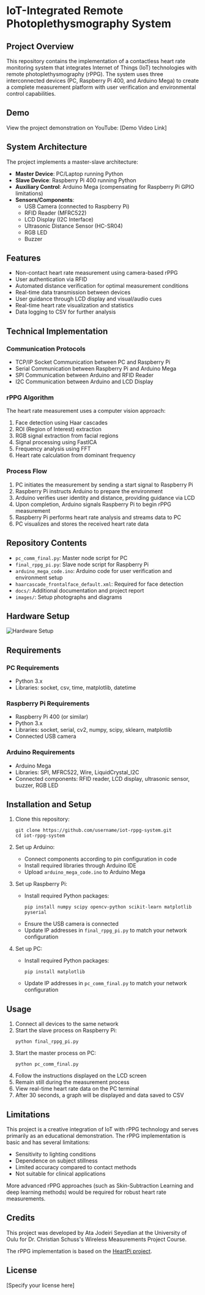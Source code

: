 # IoT-Integrated Remote Photoplethysmography System

## Project Overview
This repository contains the implementation of a contactless heart rate monitoring system that integrates Internet of Things (IoT) technologies with remote photoplethysmography (rPPG). The system uses three interconnected devices (PC, Raspberry Pi 400, and Arduino Mega) to create a complete measurement platform with user verification and environmental control capabilities.

## Demo
View the project demonstration on YouTube: [Demo Video Link]

## System Architecture
The project implements a master-slave architecture:

- **Master Device**: PC/Laptop running Python
- **Slave Device**: Raspberry Pi 400 running Python
- **Auxiliary Control**: Arduino Mega (compensating for Raspberry Pi GPIO limitations)
- **Sensors/Components**: 
  - USB Camera (connected to Raspberry Pi)
  - RFID Reader (MFRC522)
  - LCD Display (I2C Interface)
  - Ultrasonic Distance Sensor (HC-SR04)
  - RGB LED
  - Buzzer

## Features
- Non-contact heart rate measurement using camera-based rPPG
- User authentication via RFID
- Automated distance verification for optimal measurement conditions
- Real-time data transmission between devices
- User guidance through LCD display and visual/audio cues
- Real-time heart rate visualization and statistics
- Data logging to CSV for further analysis

## Technical Implementation

### Communication Protocols
- TCP/IP Socket Communication between PC and Raspberry Pi
- Serial Communication between Raspberry Pi and Arduino Mega
- SPI Communication between Arduino and RFID Reader
- I2C Communication between Arduino and LCD Display

### rPPG Algorithm
The heart rate measurement uses a computer vision approach:
1. Face detection using Haar cascades
2. ROI (Region of Interest) extraction
3. RGB signal extraction from facial regions
4. Signal processing using FastICA
5. Frequency analysis using FFT
6. Heart rate calculation from dominant frequency

### Process Flow
1. PC initiates the measurement by sending a start signal to Raspberry Pi
2. Raspberry Pi instructs Arduino to prepare the environment
3. Arduino verifies user identity and distance, providing guidance via LCD
4. Upon completion, Arduino signals Raspberry Pi to begin rPPG measurement
5. Raspberry Pi performs heart rate analysis and streams data to PC
6. PC visualizes and stores the received heart rate data

## Repository Contents
- `pc_comm_final.py`: Master node script for PC
- `final_rppg_pi.py`: Slave node script for Raspberry Pi
- `arduino_mega_code.ino`: Arduino code for user verification and environment setup
- `haarcascade_frontalface_default.xml`: Required for face detection
- `docs/`: Additional documentation and project report
- `images/`: Setup photographs and diagrams

## Hardware Setup
![Hardware Setup](images/setup_photo.jpg)

## Requirements

### PC Requirements
- Python 3.x
- Libraries: socket, csv, time, matplotlib, datetime

### Raspberry Pi Requirements
- Raspberry Pi 400 (or similar)
- Python 3.x
- Libraries: socket, serial, cv2, numpy, scipy, sklearn, matplotlib
- Connected USB camera

### Arduino Requirements
- Arduino Mega
- Libraries: SPI, MFRC522, Wire, LiquidCrystal_I2C
- Connected components: RFID reader, LCD display, ultrasonic sensor, buzzer, RGB LED

## Installation and Setup

1. Clone this repository:
   ```
   git clone https://github.com/username/iot-rppg-system.git
   cd iot-rppg-system
   ```

2. Set up Arduino:
   - Connect components according to pin configuration in code
   - Install required libraries through Arduino IDE
   - Upload `arduino_mega_code.ino` to Arduino Mega

3. Set up Raspberry Pi:
   - Install required Python packages:
     ```
     pip install numpy scipy opencv-python scikit-learn matplotlib pyserial
     ```
   - Ensure the USB camera is connected
   - Update IP addresses in `final_rppg_pi.py` to match your network configuration

4. Set up PC:
   - Install required Python packages:
     ```
     pip install matplotlib
     ```
   - Update IP addresses in `pc_comm_final.py` to match your network configuration

## Usage

1. Connect all devices to the same network
2. Start the slave process on Raspberry Pi:
   ```
   python final_rppg_pi.py
   ```
3. Start the master process on PC:
   ```
   python pc_comm_final.py
   ```
4. Follow the instructions displayed on the LCD screen
5. Remain still during the measurement process
6. View real-time heart rate data on the PC terminal
7. After 30 seconds, a graph will be displayed and data saved to CSV

## Limitations
This project is a creative integration of IoT with rPPG technology and serves primarily as an educational demonstration. The rPPG implementation is basic and has several limitations:
- Sensitivity to lighting conditions
- Dependence on subject stillness
- Limited accuracy compared to contact methods
- Not suitable for clinical applications

More advanced rPPG approaches (such as Skin-Subtraction Learning and deep learning methods) would be required for robust heart rate measurements.

## Credits
This project was developed by Ata Jodeiri Seyedian at the University of Oulu for Dr. Christian Schuss's Wireless Measurements Project Course.

The rPPG implementation is based on the [HeartPi project](https://github.com/ganeshkumartk/heartpi).

## License
[Specify your license here]
